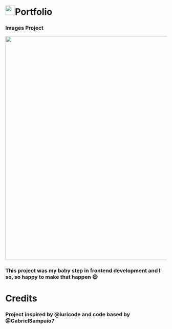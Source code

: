 # <img src="https://raw.githubusercontent.com/iampavangandhi/iampavangandhi/master/gifs/Hi.gif" width="30px">Portfolio

<h3> Images Project </h3>
<div align="center">
<img src="https://user-images.githubusercontent.com/69259960/149672202-6740d34a-ebc5-4b33-9dfd-bbac640b84e9.png" width="700px" />
</div>

<h3> This project was my baby step in frontend development and I so, so happy to make that happen 😄</h3>

# Credits
<h3> Project inspired by @iuricode and code based by @GabrielSampaio7</h3>

